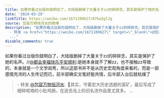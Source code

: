 ```yaml
---
title: 如果你看过台版你就明白了，大陆版删掉了大量关于zz的碎碎念，其实是保护了她的名声。//@都会幸福快乐平安顺利:是她本身就不了解zz，也不接触zz导致的，本身就是...
date: '2024-03-29'
linkTitle: https://weibo.com/1671109627/O7ka5glJg
source: 包容万物恒河水的微博
description: "如果你看过台版你就明白了，大陆版删掉了大量关于zz的碎碎念，其实是保护了她的名声。//<a href=\"https://weibo.com/n/%E9%83%BD%E4%BC%9A%E5%B9%B8%E7%A6%8F%E5%BF%AB%E4%B9%90%E5%B9%B3%E5%AE%89%E9%A1%BA%E5%88%A9\">@都会幸福快乐平安顺利</a>:是她本身就不了解zz，也不接触zz导致的，本身就是一个文学闺秀，所以这部书并不是从历史宏观角度来看的，而是一部感情充沛的人生传记而已，前半部确实文笔好能共情，后半部入台后就枯燥了<br><blockquote>
  - 转发 <a href=\"https://weibo.com/1671109627\" target=\"_blank\">@包容万物恒河水</a>: \U0001F53B其实，守着宏大历史选题的富矿，最后写成了细碎呢喃的小肚鸡肠，在逃去岛上的旧名流作品里尤其多。
  ..."
disable_comments: true
---
```

如果你看过台版你就明白了，大陆版删掉了大量关于zz的碎碎念，其实是保护了她的名声。//<a href="https://weibo.com/n/%E9%83%BD%E4%BC%9A%E5%B9%B8%E7%A6%8F%E5%BF%AB%E4%B9%90%E5%B9%B3%E5%AE%89%E9%A1%BA%E5%88%A9">@都会幸福快乐平安顺利</a>:是她本身就不了解zz，也不接触zz导致的，本身就是一个文学闺秀，所以这部书并不是从历史宏观角度来看的，而是一部感情充沛的人生传记而已，前半部确实文笔好能共情，后半部入台后就枯燥了<br><blockquote> - 转发 <a href="https://weibo.com/1671109627" target="_blank">@包容万物恒河水</a>: 🔻其实，守着宏大历史选题的富矿，最后写成了细碎呢喃的小肚鸡肠，在逃去岛上的旧名流作品里尤其多。 ...